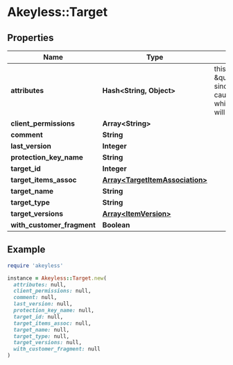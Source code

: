 # Akeyless::Target

## Properties

| Name | Type | Description | Notes |
| ---- | ---- | ----------- | ----- |
| **attributes** | **Hash&lt;String, Object&gt;** | this is not \&quot;omitempty\&quot; since an empty value causes no update while an empty map will clear the attributes | [optional] |
| **client_permissions** | **Array&lt;String&gt;** |  | [optional] |
| **comment** | **String** |  | [optional] |
| **last_version** | **Integer** |  | [optional] |
| **protection_key_name** | **String** |  | [optional] |
| **target_id** | **Integer** |  | [optional] |
| **target_items_assoc** | [**Array&lt;TargetItemAssociation&gt;**](TargetItemAssociation.md) |  | [optional] |
| **target_name** | **String** |  | [optional] |
| **target_type** | **String** |  | [optional] |
| **target_versions** | [**Array&lt;ItemVersion&gt;**](ItemVersion.md) |  | [optional] |
| **with_customer_fragment** | **Boolean** |  | [optional] |

## Example

```ruby
require 'akeyless'

instance = Akeyless::Target.new(
  attributes: null,
  client_permissions: null,
  comment: null,
  last_version: null,
  protection_key_name: null,
  target_id: null,
  target_items_assoc: null,
  target_name: null,
  target_type: null,
  target_versions: null,
  with_customer_fragment: null
)
```

